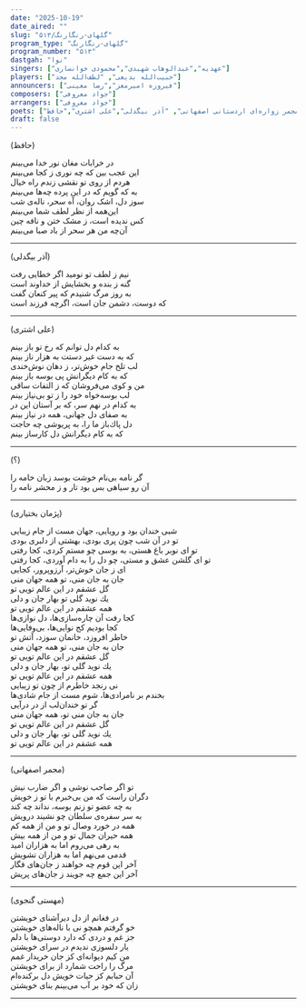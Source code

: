 ```yaml
---
date: "2025-10-19"
date_aired: ""
slug: "گلهای-رنگارنگ/۵۱۳"
program_type: "گلهای-رنگارنگ" 
program_number: "۵۱۳"
dastgah: "نوا"
singers: ["عهدیه","عبدالوهاب شهیدی","محمودی خوانساری"]
players: ["حبیب‌الله بدیعی", "لطف‌الله مجد"]
announcers: ["فیروزه امیرمعز","رضا معینی"]
composers: ["جواد معروفی"]
arrangers: ["جواد معروفی"]
poets: ["مهستی گنجوی", "پژمان بختیاری", "مجمر زواره‌ای اردستانی اصفهانی", "آذر بیگدلی","علی اشتری","حافظ"]
draft: false
---
```


(حافظ)

در خرابات مغان نور خدا می‌بینم  
این عجب بین که چه نوری ز کجا می‌بینم  
هردم از روی تو نقشی زندم راه خیال  
به که گویم که در این پرده چه‌ها می‌بینم  
سوز دل، اشک روان، آه سحر، ناله‌ی شب  
این‌همه از نظر لطف شما می‌بینم  
کس ندیده است، ز مشک ختن و نافه چین  
آن‌چه من هر سحر از باد صبا می‌بینم  

---

(آذر بیگدلی)

نیم ز لطف تو نومید اگر خطایی رفت  
گنه ز بنده و بخشایش از خداوند است  
به روز مرگ شنیدم که پیر کنعان گفت  
که دوست، دشمن جان است، اگرچه فرزند است  

---

(علی اشتری)

به كدام دل توانم كه رخ تو باز بینم  
كه به دست غیر دستت به هزار ناز بینم  
لب تلخ جام خوش‌تر، ز دهان نوش‌خندی  
كه به كام دیگرانش پی بوسه باز بینم  
من و كوی می‌فروشان كه ز التفات ساقی  
لب بوسه‌خواه خود را ز تو بی‌نیاز بینم  
به كدام در نهم سر، كه بر آستان این در  
به صفای دل جهانی، همه در نیاز بینم  
دل پاك‌باز ما را، به پریوشی چه حاجت  
كه به كام دیگرانش دل كارساز بینم  

---

(؟)

گر نامه بی‌نام خوشت بوسد زبان خامه را  
آن رو سیاهی بس بود تار و ز محشر نامه را  

---

(پژمان بختیاری)

شبی خندان بود و رویایی، جهان مست از جام زیبایی  
تو در آن شب چون پری بودی، بهشتی از دلبری بودی  
تو ای نوبر باغ هستی، به بوسی چو مستم كردی، كجا رفتی  
تو ای گلشن عشق و مستی، چو دل را به دام آوردی، كجا رفتی  
ای ز جان خوش‌تر، آرزوپرور، كجایی  
جان به جان منی، تو همه جهان منی  
گل عشقم در این عالم تویی تو  
یك نوید گلی تو بهار جان و دلی  
همه عشقم در این عالم تویی تو  
کجا رفت آن چاره‌سازی‌ها، دل نوازی‌ها  
کجا بودیم کج نوایی‌ها، بی‌وفایی‌ها  
خاطر افروزد، خانمان سوزد، آتش تو  
جان به جان منی، تو همه جهان منی  
گل عشقم در این عالم تویی تو  
یك نوید گلی تو، بهار جان و دلی  
همه عشقم در این عالم تویی تو  
نی رنجد خاطرم از چون تو زیبایی  
بخندم بر نامرادی‌ها، شوم مست از جام شادی‌ها  
گر تو خندان‌لب از در درآیی  
جان به جان منی تو، همه جهان منی  
گل عشقم در این عالم تویی تو  
یك نوید گلی تو، بهار جان و دلی  
همه عشقم در این عالم تویی تو  

---

(مجمر اصفهانی)

تو اگر صاحب نوشی و اگر ضارب نیش  
دگران راست که من بی‌خبرم با تو ز خویش  
به چه عضو تو زنم بوسه، نداند چه کند  
به سر سفره‌ی سلطان چو نشیند درویش  
همه در خورد وصال تو و من از همه کم  
همه حیران جمال تو و من از همه بیش  
به رهی می‌روم اما به هزاران امید  
قدمی می‌نهم اما به هزاران تشویش  
آخر این قوم چه خواهند ز جان‌های فگار  
آخر این جمع چه جویند ز جان‌های پریش  

---

(مهستی گنجوی)

در فغانم از دل دیرآشنای خویشتن  
خو گرفتم همچو نی با ناله‌های خویشتن  
جز غم و دردی كه دارد دوستی‌ها با دلم  
یار دلسوزی ندیدم در سرای خویشتن  
من كیم دیوانه‌ای كز جان خریدار غمم  
مرگ را راحت شمارد از برای خویشتن  
آن حبابم كز حیات خویش دل بركنده‌ام  
زان كه خود بر آب می‌بینم بنای خویشتن

---